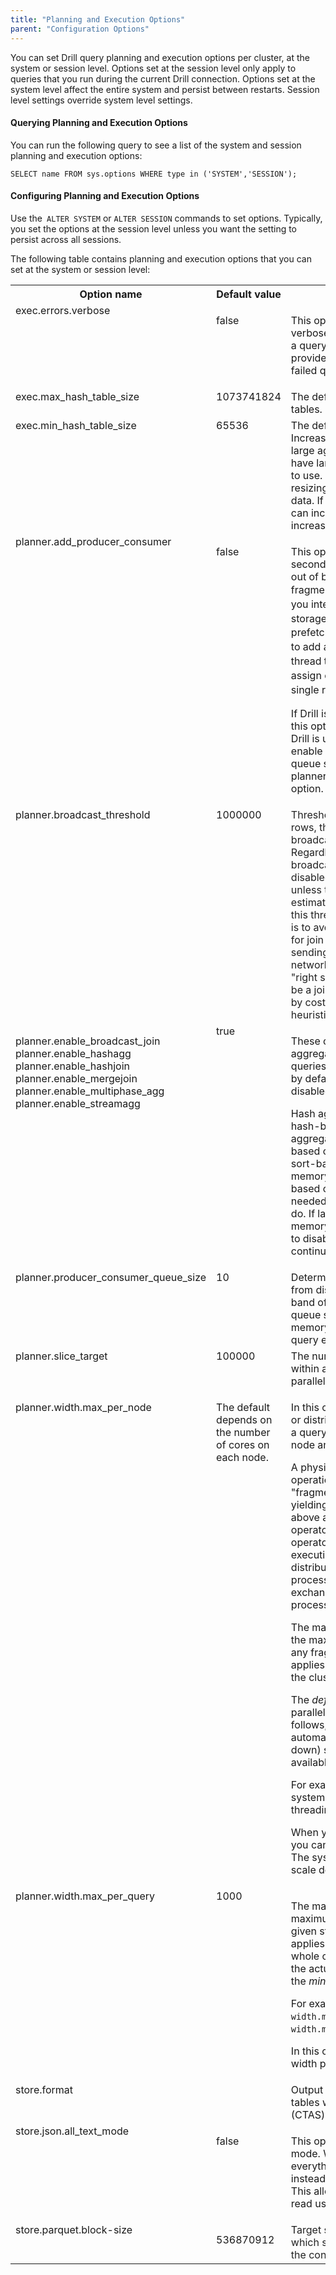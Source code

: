 ```yaml
---
title: "Planning and Execution Options"
parent: "Configuration Options"
---
```

You can set Drill query planning and execution options per cluster, at the
system or session level. Options set at the session level only apply to
queries that you run during the current Drill connection. Options set at the
system level affect the entire system and persist between restarts. Session
level settings override system level settings.

#### Querying Planning and Execution Options

You can run the following query to see a list of the system and session
planning and execution options:

    SELECT name FROM sys.options WHERE type in ('SYSTEM','SESSION');

#### Configuring Planning and Execution Options

Use the` ALTER SYSTEM` or `ALTER SESSION` commands to set options. Typically,
you set the options at the session level unless you want the setting to
persist across all sessions.

The following table contains planning and execution options that you can set
at the system or session level:

<div class="table-wrap"><table class="confluenceTable"><tbody><tr><th class="confluenceTh">Option name</th><th class="confluenceTh">Default value</th><th class="confluenceTh">Description</th></tr><tr><td valign="top" colspan="1" class="confluenceTd">exec.errors.verbose</td><td valign="top" colspan="1" class="confluenceTd"><p>false</p></td><td valign="top" colspan="1" class="confluenceTd"><p>This option enables or disables the verbose message that Drill returns when a query fails. When enabled, Drill provides additional information about failed queries.</p></td></tr><tr><td valign="top" colspan="1" class="confluenceTd"><span>exec.max_hash_table_size</span></td><td valign="top" colspan="1" class="confluenceTd">1073741824</td><td valign="top" colspan="1" class="confluenceTd"><span>The default maximum size for hash tables.</span></td></tr><tr><td valign="top" colspan="1" class="confluenceTd">exec.min_hash_table_size</td><td valign="top" colspan="1" class="confluenceTd">65536</td><td valign="top" colspan="1" class="confluenceTd">The default starting size for hash tables. Increasing this size is useful for very large aggregations or joins when you have large amounts of memory for Drill to use. Drill can spend a lot of time resizing the hash table as it finds new data. If you have large data sets, you can increase this hash table size to increase performance.</td></tr><tr><td valign="top" colspan="1" class="confluenceTd">planner.add_producer_consumer</td><td valign="top" colspan="1" class="confluenceTd"><p>false</p><p> </p></td><td valign="top" colspan="1" class="confluenceTd"><p>This option enables or disables a secondary reading thread that works out of band of the rest of the scanning fragment to prefetch data from disk. <span style="line-height: 1.4285715;background-color: transparent;">If you interact with a certain type of storage medium that is slow or does not prefetch much data, this option tells Drill to add a producer consumer reading thread to the operation. Drill can then assign one thread that focuses on a single reading fragment. </span></p><p>If Drill is using memory, you can disable this option to get better performance. If Drill is using disk space, you should enable this option and set a reasonable queue size for the planner.producer_consumer_queue_size option.</p></td></tr><tr><td valign="top" colspan="1" class="confluenceTd">planner.broadcast_threshold</td><td valign="top" colspan="1" class="confluenceTd">1000000</td><td valign="top" colspan="1" class="confluenceTd"><span style="color: rgb(34,34,34);">Threshold, in terms of a number of rows, that determines whether a broadcast join is chosen for a query. Regardless of the setting of the broadcast_join option (enabled or disabled), a broadcast join is not chosen unless the right side of the join is estimated to contain fewer rows than this threshold. The intent of this option is to avoid broadcasting too many rows for join purposes. Broadcasting involves sending data across nodes and is a network-intensive operation. (The &quot;right side&quot; of the join, which may itself be a join or simply a table, is determined by cost-based optimizations and heuristics during physical planning.)</span></td></tr><tr><td valign="top" colspan="1" class="confluenceTd"><p>planner.enable_broadcast_join<br />planner.enable_hashagg<br />planner.enable_hashjoin<br />planner.enable_mergejoin<br />planner.enable_multiphase_agg<br />planner.enable_streamagg</p></td><td valign="top" colspan="1" class="confluenceTd">true</td><td valign="top" colspan="1" class="confluenceTd"><p>These options enable or disable specific aggregation and join operators for queries. These operators are all enabled by default and in general should not be disabled.</p><p>Hash aggregation and hash join are hash-based operations. Streaming aggregation and merge join are sort-based operations. Both hash-based and sort-based operations consume memory; however, currently, hash-based operations do not spill to disk as needed, but the sort-based operations do. If large hash operations do not fit in memory on your system, you may need to disable these operations. Queries will continue to run, using alternative plans.</p></td></tr><tr><td valign="top" colspan="1" class="confluenceTd">planner.producer_consumer_queue_size</td><td valign="top" colspan="1" class="confluenceTd">10</td><td valign="top" colspan="1" class="confluenceTd">Determines how much data to prefetch from disk (in record batches) out of band of query execution. The larger the queue size, the greater the amount of memory that the queue and overall query execution consumes.</td></tr><tr><td valign="top" colspan="1" class="confluenceTd">planner.slice_target</td><td valign="top" colspan="1" class="confluenceTd">100000</td><td valign="top" colspan="1" class="confluenceTd">The number of records manipulated within a fragment before Drill parallelizes them.</td></tr><tr><td valign="top" colspan="1" class="confluenceTd"><p>planner.width.max_per_node</p><p> </p></td><td valign="top" colspan="1" class="confluenceTd"><p>The default depends on the number of cores on each node.</p></td><td valign="top" colspan="1" class="confluenceTd"><p>In this context &quot;width&quot; refers to fanout or distribution potential: the ability to run a query in parallel across the cores on a node and the nodes on a cluster.</p><p><span>A physical plan consists of intermediate operations, known as query &quot;fragments,&quot; that run concurrently, yielding opportunities for parallelism above and below each exchange operator in the plan. An exchange operator represents a breakpoint in the execution flow where processing can be distributed. For example, a single-process scan of a file may flow into an exchange operator, followed by a multi-process aggregation fragment.</span><span> </span></p><p>The maximum width per node defines the maximum degree of parallelism for any fragment of a query, but the setting applies at the level of a single node in the cluster.</p><p>The <em>default</em> maximum degree of parallelism per node is calculated as follows, with the theoretical maximum automatically scaled back (and rounded down) so that only 70% of the actual available capacity is taken into account:</p><div class="code panel pdl" style="border-width: 1px;"><div class="codeContent panelContent pdl">
<script type="syntaxhighlighter" class="theme: Default; brush: java; gutter: false"><![CDATA[number of active drillbits (typically one per node) 
* number of cores per node
* 0.7]]></script>
</div></div><p>For example, on a single-node test system with 2 cores and hyper-threading enabled:</p><div class="code panel pdl" style="border-width: 1px;"><div class="codeContent panelContent pdl">
<script type="syntaxhighlighter" class="theme: Default; brush: java; gutter: false"><![CDATA[1 * 4 * 0.7 = 3]]></script>
</div></div><p>When you modify the default setting, you can supply any meaningful number. The system does not automatically scale down your setting.</p></td></tr><tr><td valign="top" colspan="1" class="confluenceTd">planner.width.max_per_query</td><td valign="top" colspan="1" class="confluenceTd">1000</td><td valign="top" colspan="1" class="confluenceTd"><p>The max_per_query value also sets the maximum degree of parallelism for any given stage of a query, but the setting applies to the query as executed by the whole cluster (multiple nodes). In effect, the actual maximum width per query is the <em>minimum of two values</em>:</p><div class="code panel pdl" style="border-width: 1px;"><div class="codeContent panelContent pdl">
<script type="syntaxhighlighter" class="theme: Default; brush: java; gutter: false"><![CDATA[min((number of nodes * width.max_per_node), width.max_per_query)]]></script>
</div></div><p>For example, on a 4-node cluster where <span><code>width.max_per_node</code> is set to 6 and </span><span><code>width.max_per_query</code> is set to 30:</span></p><div class="code panel pdl" style="border-width: 1px;"><div class="codeContent panelContent pdl">
<script type="syntaxhighlighter" class="theme: Default; brush: java; gutter: false"><![CDATA[min((4 * 6), 30) = 24]]></script>
</div></div><p>In this case, the effective maximum width per query is 24, not 30.</p></td></tr><tr><td valign="top" colspan="1" class="confluenceTd">store.format</td><td valign="top" colspan="1" class="confluenceTd"> </td><td valign="top" colspan="1" class="confluenceTd">Output format for data that is written to tables with the CREATE TABLE AS (CTAS) command.</td></tr><tr><td valign="top" colspan="1" class="confluenceTd">store.json.all_text_mode</td><td valign="top" colspan="1" class="confluenceTd"><p>false</p></td><td valign="top" colspan="1" class="confluenceTd"><p>This option enables or disables text mode. When enabled, Drill reads everything in JSON as a text object instead of trying to interpret data types. This allows complicated JSON to be read using CASE and CAST.</p></td></tr><tr><td valign="top" class="confluenceTd">store.parquet.block-size</td><td valign="top" class="confluenceTd"><p>536870912</p></td><td valign="top" class="confluenceTd">T<span style="color: rgb(34,34,34);">arget size for a parquet row group, which should be equal to or less than the configured HDFS block size. </span></td></tr></tbody></table></div>